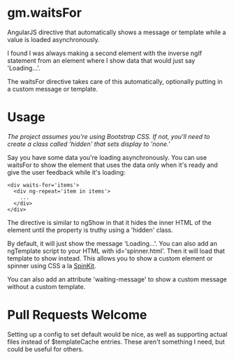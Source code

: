 # gm.waitsFor
AngularJS directive that automatically shows a message or template while a value is loaded asynchronously.

I found I was always making a second element with the inverse ngIf statement from an element where I show data that would just say 'Loading...'.

The waitsFor directive takes care of this automatically, optionally putting in a custom message or template.

# Usage

*The project assumes you're using Bootstrap CSS. If not, you'll need to create a class called 'hidden' that sets display to 'none.'*

Say you have some data you're loading asynchronously. You can use waitsFor to show the element that uses the data only when it's ready and give the user feedback while it's loading:

    <div waits-for='items'>
      <div ng-repeat='item in items'>
        ...
      </div>
    </div>

The directive is similar to ngShow in that it hides the inner HTML of the element until the property is truthy using a 'hidden' class.

By default, it will just show the message 'Loading...'. You can also add an ngTemplate script to your HTML with id='spinner.html'. Then it will load that template to show instead. This allows you to show a custom element or spinner using CSS a la [SpinKit](https://github.com/tobiasahlin/SpinKit).

You can also add an attribute 'waiting-message' to show a custom message without a custom template.

# Pull Requests Welcome

Setting up a config to set default would be nice, as well as supporting actual files instead of $templateCache entries. These aren't something I need, but could be useful for others.
